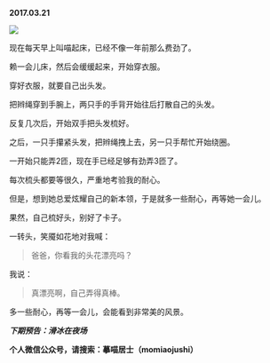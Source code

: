 
          
**2017.03.21**

![](https://mmbiz.qlogo.cn/mmbiz_jpg/uDI3FLln00Yj0xKpP2ESNcicZ89hicGtaMGdJQeLuhs2lmzliajiaggqzQCEkbia3Y0dVmo0ZRI51IDcMTtdoOwJujA/0?wx_fmt=jpeg)


现在每天早上叫喵起床，已经不像一年前那么费劲了。

赖一会儿床，然后会缓缓起来，开始穿衣服。

穿好衣服，就要自己出头发。

把辫绳穿到手腕上，两只手的手背开始往后打散自己的头发。

反复几次后，开始双手把头发梳好。

之后，一只手攥紧头发，把辫绳拽上去，另一只手帮忙开始绕圈。

一开始只能弄2匝，现在手已经足够有劲弄3匝了。

每次梳头都要等很久，严重地考验我的耐心。

但是，想到她总爱炫耀自己的新本领，于是就多一些耐心，再等她一会儿。

果然，自己梳好头，别好了卡子。

一转头，笑魇如花地对我喊：
>爸爸，你看我的头花漂亮吗？


我说：
>真漂亮啊，自己弄得真棒。


多一些耐心，再等一会儿，会能看到非常美的风景。


***下期预告：滑冰在夜场***


**个人微信公众号，请搜索：摹喵居士（momiaojushi）**

        